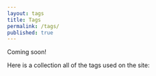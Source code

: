 ```yaml
---
layout: tags
title: Tags
permalink: /tags/
published: true
---
```


Coming soon!

Here is a collection all of the tags used on the site:
